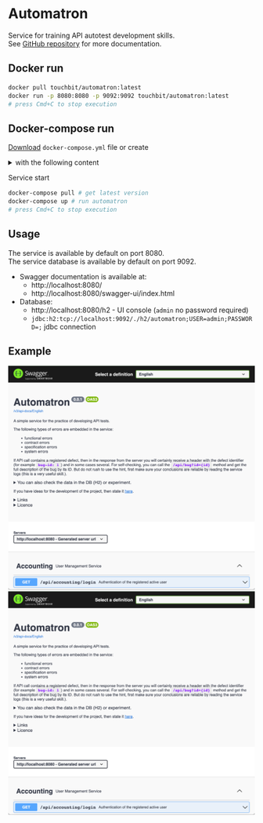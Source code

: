# Automatron

Service for training API autotest development skills.   
See [GitHub repository](https://github.com/touchbit/automatron) for more documentation.

## Docker run

```bash
docker pull touchbit/automatron:latest
docker run -p 8080:8080 -p 9092:9092 touchbit/automatron:latest
# press Cmd+С to stop execution
```

## Docker-compose run

[Download](https://raw.githubusercontent.com/touchbit/automatron/docker_push_by_tag/docker-compose.yml) `docker-compose.yml`
file or create
<details>
<summary>with the following content</summary>

```yaml
version: "3.9"
services:
  automatron:
    image: touchbit/automatron:latest
    ports:
      - "8080:8080"
      - "9092:9092"
```

</details>

Service start

```bash
docker-compose pull # get latest version
docker-compose up # run automatron
# press Cmd+С to stop execution
```

## Usage

The service is available by default on port 8080.  
The service database is available by default on port 9092.   

- Swagger documentation is available at:
    - http://localhost:8080/
    - http://localhost:8080/swagger-ui/index.html
- Database:
    - http://localhost:8080/h2 - UI console (`admin` no password required)
    - `jdbc:h2:tcp://localhost:9092/./h2/automatron;USER=admin;PASSWORD=;` jdbc connection 

## Example

![](https://github.com/touchbit/automatron/blob/docker_push_by_tag/.doc/swaggerExample.png)
![](https://github.com/touchbit/automatron/blob/main/.doc/swaggerExample.png)
